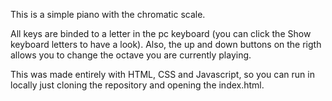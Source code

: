This is a simple piano with the chromatic scale. 

All keys are binded to a letter in the pc keyboard (you can click the Show keyboard letters to have a look). 
Also, the up and down buttons on the rigth allows you to change the octave you are currently playing.

This was made entirely with HTML, CSS and Javascript, so you can run in locally just cloning the repository and opening the index.html.
